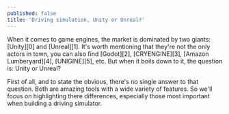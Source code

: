 ```yaml
---
published: false
title: 'Driving simulation, Unity or Unreal?'
---
```

When it comes to game engines, the market is dominated by two giants: [Unity][0] and [Unreal][1]. It's worth mentioning that they're not the only actors in town, you can also find [Godot][2], [CRYENGINE][3], [Amazon Lumberyard][4], [UNIGINE][5], etc. But when it boils down to it, the question is: Unity or Unreal?

First of all, and to state the obvious, there's no single answer to that question. Both are amazing tools with a wide variety of features. So we'll focus on highlighting there differences, especially those most important when building a driving simulator.